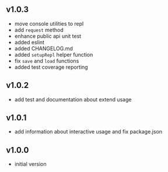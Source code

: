## v1.0.3
- move console utilities to repl
- add `request` method
- enhance public api unit test
- added eslint
- added CHANGELOG.md
- added `setupRepl` helper function
- fix `save` and `load` functions
- added test coverage reporting

## v1.0.2
- add test and documentation about extend usage

## v1.0.1
- add information about interactive usage and fix package.json

## v1.0.0
- initial version

